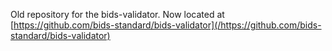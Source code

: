 Old repository for the bids-validator. Now located at [https://github.com/bids-standard/bids-validator](/https://github.com/bids-standard/bids-validator)
